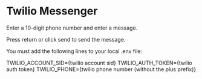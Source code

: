 # Twilio Messenger

Enter a 10-digit phone number and enter a message.

Press return or click send to send the message.

You must add the following lines to your local .env file:

TWILIO_ACCOUNT_SID={twilio account sid}
TWILIO_AUTH_TOKEN={twilio auth token}
TWILIO_PHONE={twilio phone number (without the plus prefix)}
